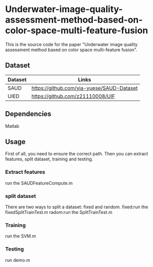 # Underwater-image-quality-assessment-method-based-on-color-space-multi-feature-fusion
This is the source code for the paper "Underwater image quality assessment method based on color space multi-feature fusion".

## Dataset
| Dataset   | Links                                                       |
| --------- | ----------------------------------------------------------- |
| SAUD      | https://github.com/yia-yuese/SAUD-Dataset      |
| UIED      | https://github.com/z21110008/UIF                            |

## Dependencies
Matlab

## Usage
First of all, you need to ensure the correct path. 
Then you can extract features, split dataset, training and testing.

### Extract features
run the SAUDFeatureCompute.m

### split dataset
There are two ways to split a dataset: fixed and random.
fixed:run the fixedSplitTrainTest.m
radom:run the SplitTrainTest.m

### Training
run the SVM.m
### Testing
run demo.m

